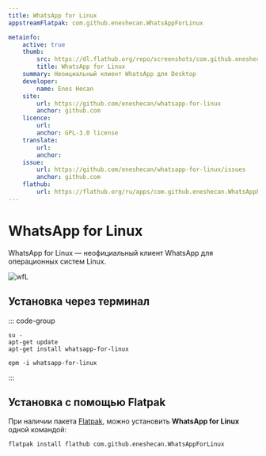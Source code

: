 ```yaml
---
title: WhatsApp for Linux
appstreamFlatpak: com.github.eneshecan.WhatsAppForLinux

metainfo:
    active: true
    thumb:
        src: https://dl.flathub.org/repo/screenshots/com.github.eneshecan.WhatsAppForLinux-stable/1248x702/com.github.eneshecan.WhatsAppForLinux-cc5532120b86a10fdc0f11fc0f1eeb08.png
        title: WhatsApp for Linux
    summary: Неоициальный клиент WhatsApp для Desktop
    developer: 
        name: Enes Hecan
    site:
        url: https://github.com/eneshecan/whatsapp-for-linux
        anchor: github.com
    licence:
        url: 
        anchor: GPL-3.0 license
    translate:
        url: 
        anchor: 
    issue: 
        url: https://github.com/eneshecan/whatsapp-for-linux/issues
        anchor: github.com
    flathub:
        url: https://flathub.org/ru/apps/com.github.eneshecan.WhatsAppForLinux
---
```


# WhatsApp for Linux

WhatsApp for Linux — неофициальный клиент WhatsApp для операционных систем Linux.

![wfL](https://dl.flathub.org/repo/screenshots/com.github.eneshecan.WhatsAppForLinux-stable/1248x702/com.github.eneshecan.WhatsAppForLinux-cc5532120b86a10fdc0f11fc0f1eeb08.png)

## Установка через терминал

::: code-group

```shell[apt-get]
su -
apt-get update
apt-get install whatsapp-for-linux
```
```shell[epm]
epm -i whatsapp-for-linux
```
:::

## Установка с помощью Flatpak

При наличии пакета [Flatpak](/flatpak), можно установить **WhatsApp for Linux** одной командой:

```shell
flatpak install flathub com.github.eneshecan.WhatsAppForLinux
```
<!--@include: ./parts/install/software-flatpak.md-->